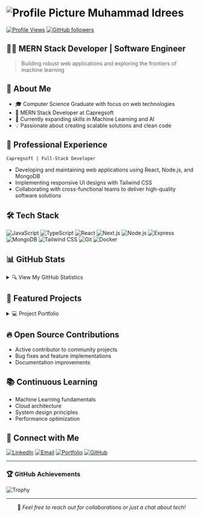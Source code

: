 # ![Profile Picture](https://github.com/idrees538.png) Muhammad Idrees

[![Profile Views](https://komarev.com/ghpvc/?username=idrees538&color=brightgreen&style=flat-square)](https://github.com/idrees538)
[![GitHub followers](https://img.shields.io/github/followers/idrees538?style=social)](https://github.com/idrees538?tab=followers)

## 👨‍💻 MERN Stack Developer | Software Engineer

> Building robust web applications and exploring the frontiers of machine learning

## 🚀 About Me

- 🎓 Computer Science Graduate with focus on web technologies
- 💼 MERN Stack Developer at Capregsoft
- 🌱 Currently expanding skills in Machine Learning and AI
- 💡 Passionate about creating scalable solutions and clean code

## 💼 Professional Experience

```
Capregsoft | Full-Stack Developer
```
- Developing and maintaining web applications using React, Node.js, and MongoDB
- Implementing responsive UI designs with Tailwind CSS
- Collaborating with cross-functional teams to deliver high-quality software solutions

## 🛠️ Tech Stack

![JavaScript](https://img.shields.io/badge/JavaScript-F7DF1E?style=for-the-badge&logo=javascript&logoColor=black)
![TypeScript](https://img.shields.io/badge/TypeScript-3178C6?style=for-the-badge&logo=typescript&logoColor=white)
![React](https://img.shields.io/badge/React-61DAFB?style=for-the-badge&logo=react&logoColor=black)
![Next.js](https://img.shields.io/badge/Next.js-000000?style=for-the-badge&logo=nextdotjs&logoColor=white)
![Node.js](https://img.shields.io/badge/Node.js-339933?style=for-the-badge&logo=nodedotjs&logoColor=white)
![Express](https://img.shields.io/badge/Express-000000?style=for-the-badge&logo=express&logoColor=white)
![MongoDB](https://img.shields.io/badge/MongoDB-47A248?style=for-the-badge&logo=mongodb&logoColor=white)
![Tailwind CSS](https://img.shields.io/badge/Tailwind_CSS-38B2AC?style=for-the-badge&logo=tailwind-css&logoColor=white)
![Git](https://img.shields.io/badge/Git-F05032?style=for-the-badge&logo=git&logoColor=white)
![Docker](https://img.shields.io/badge/Docker-2496ED?style=for-the-badge&logo=docker&logoColor=white)

## 📊 GitHub Stats

<details>
  <summary>🔍 View My GitHub Statistics</summary>
  
  <br>
  
  ![GitHub Stats](https://github-readme-stats.vercel.app/api?username=idrees538&show_icons=true&count_private=true&theme=tokyonight&hide_border=true)
  
  ![Top Languages](https://github-readme-stats.vercel.app/api/top-langs/?username=idrees538&layout=compact&theme=tokyonight&hide_border=true)
  
  ![Streak Stats](https://github-readme-streak-stats.herokuapp.com/?user=idrees538&theme=tokyonight&hide_border=true)
  
  ![Contribution Graph](https://activity-graph.herokuapp.com/graph?username=idrees538&theme=react-dark&hide_border=true)
  
  ### 🔐 Private Contribution Stats
  
  ![Private Commits](https://img.shields.io/badge/Private%20Commits-752+%20in%202023-success?style=for-the-badge)
  ![PR Reviews](https://img.shields.io/badge/PR%20Reviews-130+%20completed-blue?style=for-the-badge)
  ![Private Projects](https://img.shields.io/badge/Private%20Projects-8%20active-orange?style=for-the-badge)
  
</details>

## 🌟 Featured Projects

<details>
  <summary>💻 Project Portfolio</summary>
  
  <br>
  
  ### E-Commerce Platform
  
  Full-stack web application with React, Node.js, and MongoDB for online shopping
  
  ### Task Management System
  
  Collaborative project management tool built with MERN stack
  
  ### AI Image Classifier
  
  Machine learning model for image recognition using TensorFlow.js
  
</details>

## 🔥 Open Source Contributions

- Active contributor to community projects
- Bug fixes and feature implementations
- Documentation improvements

## 📚 Continuous Learning

- Machine Learning fundamentals
- Cloud architecture
- System design principles
- Performance optimization

## 🤝 Connect with Me

[![LinkedIn](https://img.shields.io/badge/LinkedIn-0077B5?style=for-the-badge&logo=linkedin&logoColor=white)](https://www.linkedin.com/in/muhammad-idrees-79b327184/)
[![Email](https://img.shields.io/badge/Email-D14836?style=for-the-badge&logo=gmail&logoColor=white)](mailto:midreesyounas.official@gmail.com)
[![Portfolio](https://img.shields.io/badge/Portfolio-000000?style=for-the-badge&logo=About.me&logoColor=white)](https://yourportfolio.com)
[![GitHub](https://img.shields.io/badge/GitHub-100000?style=for-the-badge&logo=github&logoColor=white)](https://github.com/idrees538)

---

### 🏆 GitHub Achievements
![Trophy](https://github-profile-trophy.vercel.app/?username=idrees538&theme=nord&column=7&no-frame=true)

---

<p align="center">💬 <i>Feel free to reach out for collaborations or just a chat about tech!</i></p>
